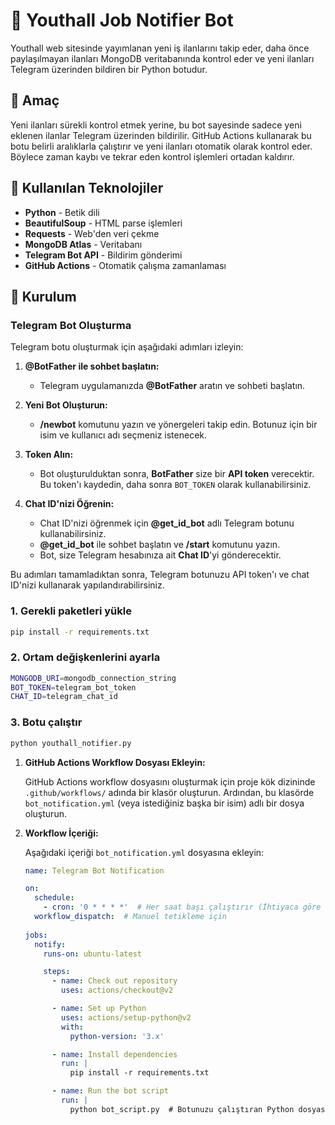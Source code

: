 # 🤖 Youthall Job Notifier Bot

Youthall web sitesinde yayımlanan yeni iş ilanlarını takip eder, daha önce paylaşılmayan ilanları MongoDB veritabanında kontrol eder ve yeni ilanları Telegram üzerinden bildiren bir Python botudur.

## 📌 Amaç

Yeni ilanları sürekli kontrol etmek yerine, bu bot sayesinde sadece yeni eklenen ilanlar Telegram üzerinden bildirilir. GitHub Actions kullanarak bu botu belirli aralıklarla çalıştırır ve yeni ilanları otomatik olarak kontrol eder. Böylece zaman kaybı ve tekrar eden kontrol işlemleri ortadan kaldırır.


## 🧰 Kullanılan Teknolojiler

- **Python** - Betik dili
- **BeautifulSoup** - HTML parse işlemleri
- **Requests** - Web'den veri çekme
- **MongoDB Atlas** - Veritabanı
- **Telegram Bot API** - Bildirim gönderimi
- **GitHub Actions** - Otomatik çalışma zamanlaması

## 🚀 Kurulum

### Telegram Bot Oluşturma

Telegram botu oluşturmak için aşağıdaki adımları izleyin:

1. **@BotFather ile sohbet başlatın:**
   - Telegram uygulamanızda **@BotFather** aratın ve sohbeti başlatın.

2. **Yeni Bot Oluşturun:**
   - **/newbot** komutunu yazın ve yönergeleri takip edin. Botunuz için bir isim ve kullanıcı adı seçmeniz istenecek.

3. **Token Alın:**
   - Bot oluşturulduktan sonra, **BotFather** size bir **API token** verecektir. Bu token'ı kaydedin, daha sonra `BOT_TOKEN` olarak kullanabilirsiniz.

4. **Chat ID'nizi Öğrenin:**
   - Chat ID'nizi öğrenmek için **@get_id_bot** adlı Telegram botunu kullanabilirsiniz.
   - **@get_id_bot** ile sohbet başlatın ve **/start** komutunu yazın.
   - Bot, size Telegram hesabınıza ait **Chat ID**'yi gönderecektir.

Bu adımları tamamladıktan sonra, Telegram botunuzu API token'ı ve chat ID'nizi kullanarak yapılandırabilirsiniz.

### 1. Gerekli paketleri yükle

```bash
pip install -r requirements.txt
```
### 2. Ortam değişkenlerini ayarla

```bash
MONGODB_URI=mongodb_connection_string
BOT_TOKEN=telegram_bot_token
CHAT_ID=telegram_chat_id
```
### 3. Botu çalıştır
```bash
python youthall_notifier.py
```

1. **GitHub Actions Workflow Dosyası Ekleyin:**

   GitHub Actions workflow dosyasını oluşturmak için proje kök dizininde `.github/workflows/` adında bir klasör oluşturun. Ardından, bu klasörde `bot_notification.yml` (veya istediğiniz başka bir isim) adlı bir dosya oluşturun.

2. **Workflow İçeriği:**

   Aşağıdaki içeriği `bot_notification.yml` dosyasına ekleyin:

   ```yaml
   name: Telegram Bot Notification

   on:
     schedule:
       - cron: '0 * * * *'  # Her saat başı çalıştırır (İhtiyaca göre değiştirilebilir)
     workflow_dispatch:  # Manuel tetikleme için
     
   jobs:
     notify:
       runs-on: ubuntu-latest

       steps:
         - name: Check out repository
           uses: actions/checkout@v2

         - name: Set up Python
           uses: actions/setup-python@v2
           with:
             python-version: '3.x'

         - name: Install dependencies
           run: |
             pip install -r requirements.txt

         - name: Run the bot script
           run: |
             python bot_script.py  # Botunuzu çalıştıran Python dosyasının ismi